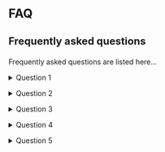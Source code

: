 <style> 
h1 { font-size:24px; } 
h2 { font-size:22px; } 
h3 { font-size:20px; } 
h4 { font-size:18px; } 
h5 { font-size:16px; }  
table th { font-size:14px !important; text-align:left !important; }
table td { font-size:14px !important; text-align:left !important; }
</style>

# FAQ

### Frequently asked questions <a name="faq"></h3> 

<p spaces-before="0">
  Frequently asked questions are listed here...
</p>

<p spaces-before="0">
  

<details>
  <summary>Question 1</summary>
  Answer 1
</details>

</p>

<p spaces-before="0">
  <details>
  <summary>Question 2</summary>
  Answer 2
</details>

</p>

<p spaces-before="0">
  <details>
  <summary>Question 3</summary>
  Answer 3
</details>

</p>

<p spaces-before="0">
  <details>
  <summary>Question 4</summary>
  Answer 4
</details>

</p>

<p spaces-before="0">
  <details>
  <summary>Question 5</summary>
  Answer 5
</details>
</p>
